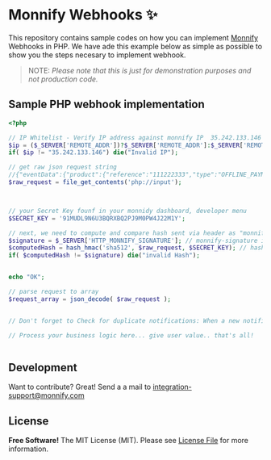 # Monnify Webhooks  ✨
 
This repository contains sample codes on how you can implement  [Monnify](https://monnify.com/) Webhooks in PHP. We have ade this example below as simple as possible to show you the steps necesary to implement webhook.

> NOTE:
> *Please note that this is just for demonstration purposes and not production code.*
 
## Sample PHP webhook implementation



```php
<?php

// IP Whitelist - Verify IP address against monnify IP  35.242.133.146
$ip = ($_SERVER['REMOTE_ADDR'])?$_SERVER['REMOTE_ADDR']:$_SERVER['REMOTE_HOST'];
if( $ip != "35.242.133.146") die("Invalid IP");

// get raw json request string 
//{"eventData":{"product":{"reference":"111222333","type":"OFFLINE_PAYMENT_AGENT"},"transactionReference":"MNFY|76|20211117154810|000001","paymentReference":"0.01462001097368737","paidOn":"17/11/2021 3:48:10 PM","paymentDescription":"Mockaroo Jesse","metaData":{},"destinationAccountInformation":{},"paymentSourceInformation":{},"amountPaid":78000,"totalPayable":78000,"offlineProductInformation":{"code":"41470","type":"DYNAMIC"},"cardDetails":{},"paymentMethod":"CASH","currency":"NGN","settlementAmount":77600,"paymentStatus":"PAID","customer":{"name":"Mockaroo Jesse","email":"111222333@ZZAMZ4WT4Y3E.monnify"}},"eventType":"SUCCESSFUL_TRANSACTION"}
$raw_request = file_get_contents('php://input');



// your Secret Key founf in your monnidy dashboard, developer menu
$SECRET_KEY = '91MUDL9N6U3BQRXBQ2PJ9M0PW4J22M1Y';

// next, we need to compute and compare hash sent via header as "monnify-signature" is same as hash we generate using our secret key and the request payload. If it is not then the request in rejected
$signature = $_SERVER['HTTP_MONNIFY_SIGNATURE']; // monnify-signature is sent as an header to your webhook endpoint, we get the value and store in this variable
$computedHash = hash_hmac('sha512', $raw_request, $SECRET_KEY); // hash generated
if( $computedHash != $signature) die("invalid Hash");


echo "OK";

// parse request to array
$request_array = json_decode( $raw_request );


// Don't forget to Check for duplicate notifications: When a new notification is received, always check that this has not been processed before giving value bfore, you can do this by tracing all notification with your own reference and alo monnify reference and update status once it has been proceesed

// Process your business logic here... give user value.. that's all!



 ```
 
 
## Development

Want to contribute? Great! Send a a mail to integration-support@monnify.com

## License
**Free Software!**
The MIT License (MIT). Please see [License File](LICENSE.md) for more information.

[link-author]: https://jimiejosh.com
 
   [l1]: <https://github.com/jimiejosh/monnify-php-sample-codes/tree/master/sample-codes/authentication/README.md>
   [l2]: <https://github.com/jimiejosh/monnify-php-sample-codes/tree/master/sample-codes/webhooks/README.md>
   [l3]: <https://github.com/jimiejosh/monnify-php-sample-codes/tree/master/sample-codes/reservedaccount/README.md>
   [l4]: <https://github.com/jimiejosh/monnify-php-sample-codes/tree/master/sample-codes/bankverification/README.md>
   [l5]: <https://github.com/jimiejosh/monnify-php-sample-codes/tree/master/sample-codes/transfer/README.md>
   [l6]: <https://github.com/jimiejosh/monnify-php-sample-codes/tree/master/sample-codes/card/README.md>
